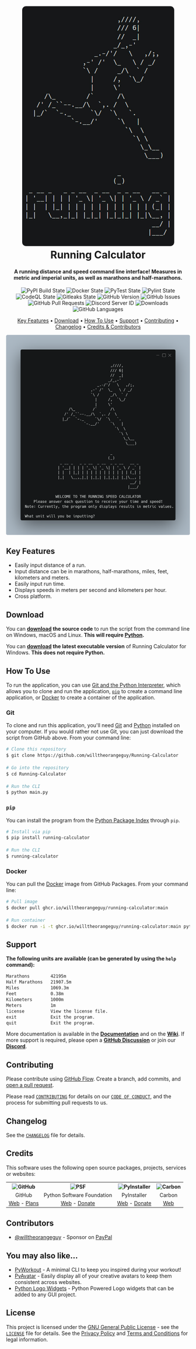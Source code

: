 <!-- Logo -->
<h1 align="center">
  <img src="https://raw.githubusercontent.com/willtheorangeguy/Running-Calculator/refs/heads/main/docs/images/logo.png" alt="Running Calculator">
  <br>
  Running Calculator
  <br>
</h1>

<!-- Copy -->
<h4 align="center">A running distance and speed command line interface! Measures in metric and imperial units, as well as marathons and half-marathons.</h4>

<!-- Badges -->
<div align="center">
  <!-- Stability -->
  <img alt="PyPI Build State" src="https://github.com/willtheorangeguy/Running-Calculator/actions/workflows/push-to-pypi.yml/badge.svg">
  <!-- Stability -->
  <img alt="Docker State" src="https://github.com/willtheorangeguy/Running-Calculator/actions/workflows/docker-build.yml/badge.svg">
  <!-- Stability -->
  <img alt="PyTest State" src="https://github.com/willtheorangeguy/Running-Calculator/actions/workflows/pytest.yml/badge.svg">
  <!-- Stability -->
  <img alt="Pylint State" src="https://github.com/willtheorangeguy/Running-Calculator/actions/workflows/pylint.yml/badge.svg">
  <!-- CodeQL -->
  <img alt="CodeQL State" src="https://github.com/willtheorangeguy/Running-Calculator/actions/workflows/codeql.yml/badge.svg">
  <!-- Gitleaks -->
  <img alt="Gitleaks State" src="https://github.com/willtheorangeguy/Running-Calculator/actions/workflows/gitleaks.yml/badge.svg">
  <!-- Version -->
  <img alt="GitHub Version" src="https://img.shields.io/github/v/release/willtheorangeguy/Running-Calculator">
  <!-- Issues -->
  <img alt="GitHub Issues" src="https://img.shields.io/github/issues/willtheorangeguy/Running-Calculator">
  <!-- Pull Requests -->
  <img alt="GitHub Pull Requests" src="https://img.shields.io/github/issues-pr/willtheorangeguy/Running-Calculator">
  <!-- Discord -->
  <img alt="Discord Server ID" src="https://img.shields.io/discord/950267832283848764">
  <!-- Downloads -->
  <img alt="Downloads" src="https://img.shields.io/github/downloads/willtheorangeguy/Running-Calculator/total">
  <!-- Language Count -->
  <img alt="GitHub Languages" src="https://img.shields.io/github/languages/count/willtheorangeguy/Running-Calculator">
</div>

<!-- Navigation -->
<p align="center">
  <a href="#key-features">Key Features</a> •
  <a href="#download">Download</a> •
  <a href="#how-to-use">How To Use</a> •
  <a href="#support">Support</a> •
  <a href="#contributing">Contributing</a> •
  <a href="#changelog">Changelog</a> •
  <a href="#credits">Credits & Contributors</a>
</p>

<!-- Screenshot(s) -->
![screenshot](https://github.com/willtheorangeguy/Running-Calculator/blob/main/docs/images/welcome.png)

## Key Features

* Easily input distance of a run.
* Input distance can be in marathons, half-marathons, miles, feet, kilometers and meters.
* Easily input run time.
* Displays speeds in meters per second and kilometers per hour.
* Cross platform.

## Download

You can **[download](https://github.com/willtheorangeguy/Running-Calculator/releases/latest) the source code** to run the script from the command line on Windows, macOS and Linux. **This will require [Python](https://www.python.org/downloads/).**

You can **[download](https://github.com/willtheorangeguy/Running-Calculator/releases/latest) the latest executable version** of Running Calculator for Windows. **This does not require Python.**

## How To Use

To run the application, you can use [Git and the Python Interpreter](https://github.com/willtheorangeguy/Running-Calculator/main/README.md#git), which allows you to clone and run the application, [`pip`](https://github.com/willtheorangeguy/Running-Calculator/main/README.md#pip) to create a command line application, or [Docker](https://github.com/willtheorangeguy/Running-Calculator/main/README.md#docker) to create a container of the application.

### Git

To clone and run this application, you'll need [Git](https://git-scm.com/downloads) and [Python](https://www.python.org/downloads/) installed on your computer. If you would rather not use Git, you can just download the script from GitHub above. From your command line:

```bash
# Clone this repository
$ git clone https://github.com/willtheorangeguy/Running-Calculator

# Go into the repository
$ cd Running-Calculator

# Run the CLI
$ python main.py
```

### `pip`

You can install the program from the [Python Package Index](https://pypi.org/project/Running-Calculator/) through `pip`.

```bash
# Install via pip
$ pip install running-calculator

# Run the CLI
$ running-calculator
```

### Docker

You can pull the [Docker](https://www.docker.com/) image from GitHub Packages. From your command line:

```bash
# Pull image
$ docker pull ghcr.io/willtheorangeguy/running-calculator:main

# Run container
$ docker run -i -t ghcr.io/willtheorangeguy/running-calculator:main python main.py
```

## Support

**The following units are available (can be generated by using the `help` command):**

```text
Marathons        42195m
Half Marathons   21907.5m
Miles            1069.3m
Feet             0.38m
Kilometers       1000m
Meters           1m
license          View the license file. 
exit             Exit the program.
quit             Exit the program.
```

More documentation is available in the **[Documentation](https://github.com/willtheorangeguy/Running-Calculator/tree/main/docs)** and on the **[Wiki](https://github.com/willtheorangeguy/Running-Calculator/wiki)**. If more support is required, please open a **[GitHub Discussion](https://github.com/willtheorangeguy/Running-Calculator/discussions/new)** or join our **[Discord](https://discord.gg/2eBHwHaPWp)**.

## Contributing

Please contribute using [GitHub Flow](https://guides.github.com/introduction/flow). Create a branch, add commits, and [open a pull request](https://github.com/willtheorangeguy/Running-Calculator/compare).

Please read [`CONTRIBUTING`](CONTRIBUTING.md) for details on our [`CODE OF CONDUCT`](CODE_OF_CONDUCT.md), and the process for submitting pull requests to us.

## Changelog

See the [`CHANGELOG`](CHANGELOG.md) file for details.

## Credits

This software uses the following open source packages, projects, services or websites:

<!-- Credits Table -->
<table>
  <tr>
    <th align="center"><img src="https://applets.imgix.net/https%3A%2F%2Fassets.ifttt.com%2Fimages%2Fchannels%2F2107379463%2Ficons%2Fmonochrome_large.png?w=240&h=240&s=8a19bbc158996d098e2fb18310ba7f33" width="150" height="150" alt="GitHub"/></th>
    <th align="center"><img src="https://upload.wikimedia.org/wikipedia/commons/thumb/c/c3/Python-logo-notext.svg/182px-Python-logo-notext.svg.png" width="150" height="150" alt="PSF"/></th>
    <th align="center"><img src="https://pyinstaller.readthedocs.io/en/v4.2/_static/pyinstaller-draft1a.ico" width="150" height="150" alt="PyInstaller"/></th>
    <th align="center"><img src="https://pbs.twimg.com/profile_images/912151274551885824/sjzD5vK9_400x400.jpg" width="150" height="150" alt="Carbon"/></th>
  </tr>
  <tr>
    <td align="center">GitHub</td>
    <td align="center">Python Software Foundation</td>
    <td align="center">PyInstaller</td>
    <td align="center">Carbon</td>
  </tr>
  <tr>
    <td align="center"><a href="https://github.com/">Web</a> - <a href="https://github.com/pricing">Plans</a></td>
    <td align="center"><a href="https://www.python.org/">Web</a> - <a href="https://psfmember.org/civicrm/contribute/transact?reset=1&id=2">Donate</a></td>
    <td align="center"><a href="https://pyinstaller.readthedocs.io/en/stable/">Web</a> - <a href="https://www.pyinstaller.org/funding.html#funding-by-individuals">Donate</a></td>
    <td align="center"><a href="https://carbon.now.sh/">Web</a></td>
  </tr>
</table>

## Contributors

* [@willtheorangeguy](https://github.com/willtheorangeguy) - Sponsor on [PayPal](https://paypal.me/wvdg44?country.x=CA&locale.x=en_US)

## You may also like...

* [PyWorkout](https://github.com/willtheorangeguy/PyWorkout) - A minimal CLI to keep you inspired during your workout!
* [PyAvatar](https://github.com/willtheorangeguy/PyAvatar) - Easily display all of your creative avatars to keep them consistent across websites.
* [Python Logo Widgets](https://github.com/willtheorangeguy/Python-Logo-Widgets) - Python Powered Logo widgets that can be added to any GUI project.

## License

This project is licensed under the [GNU General Public License](https://www.gnu.org/licenses/gpl-3.0.en.html) - see the [`LICENSE`](LICENSE.md) file for details. See the [Privacy Policy](https://github.com/willtheorangeguy/Running-Calculator/blob/main/docs/legal/PRIVACY.md) and [Terms and Conditions](https://github.com/willtheorangeguy/Running-Calculator/blob/main/docs/legal/TERMS.md) for legal information.
